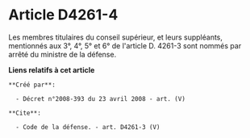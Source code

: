# Article D4261-4

Les membres titulaires du conseil supérieur, et leurs suppléants, mentionnés aux 3°, 4°, 5° et 6° de l'article D. 4261-3 sont
nommés par arrêté du ministre de la défense.

**Liens relatifs à cet article**

	**Créé par**:

	  - Décret n°2008-393 du 23 avril 2008 - art. (V)

	**Cite**:

	  - Code de la défense. - art. D4261-3 (V)
